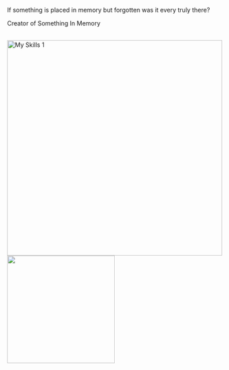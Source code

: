 <div align="left">
<p>
If something is placed in memory but forgotten was it every truly there?

Creator of Something In Memory
</p>
<br>
<img src="https://skillicons.dev/icons?i= haskell" width=500px alt="My Skills 1"/>
<br>
<img src="http://github-profile-summary-cards.vercel.app/api/cards/repos-per-language?username=Gseppo&theme=discord_old_blurple" width=250px />
<br>
</div>
